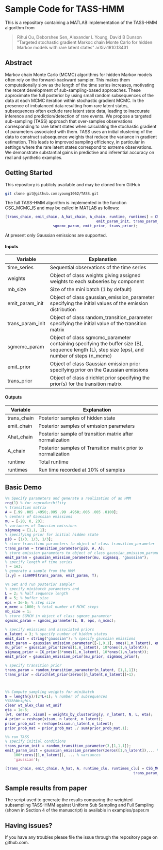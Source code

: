 # Sample Code for TASS-HMM

This is a repository containing a MATLAB implementation of the TASS-HMM algorithm from
> Rihui Ou, Deborshee Sen, Alexander L Young, David B Dunson
> "Targeted stochastic gradient Markoc chain Monte Carlo for hidden Markov models with rare latent states" 
> arXiv:1810.13431

## Abstract

Markov chain Monte Carlo (MCMC) algorithms for hidden Markov models often rely on the forward-backward sampler. This makes them computationally slow as the length of the time series increases, motivating the recent development of sub-sampling-based approaches. These approximate the full posterior by using small random subsequences of the data at each MCMC iteration within stochastic gradient MCMC. In the presence of imbalanced data resulting from rare latent states, subsequences often exclude rare latent state data, leading to inaccurate inference and prediction/detection of rare events. We propose a targeted sub-sampling (TASS) approach that over-samples observations corresponding to rare latent states when calculating the stochastic gradient of parameters associated with them. TASS uses an initial clustering of the data to construct subsequence weights that reduce the variance in gradient estimation. This leads to improved sampling efficiency, in particular in settings where the rare latent states correspond to extreme observations. We demonstrate substantial gains in predictive and inferential accuracy on real and synthetic examples. 

## Getting Started

This repository is publicly available and may be cloned from GitHub

```bash
git clone git@github.com:young1062/TASS.git
```

The full TASS-HMM algorithm is implemented in the function CSG_MCMC_IS and may be called in MATLAB as follows:

```matlab
[trans_chain, emit_chain, A_hat_chain, A_chain, runtime, runtimes] = CSG_MCMC_IS(time_series, weights, mb_size, ...
                                          emit_param_init, trans_param_init, ... 
					  sgmcmc_param, emit_prior, trans_prior);
```

At present only Gaussian emissions are supported.

#### Inputs 
| Variable | Explanation |
|--------|-------------|
| time_series | Sequential observations of the time series|
| weights | Object of class weights giving assigned weights to each subseries by component|
| mb_size | Size of the mini batch (1 by default) |
| emit_param_init | Object of class gaussian_emission_parameter specifying the initial values of the emission distribution |
| trans_param_init | Object of class random_transition_parameter specifying the initial value of the transition matrix |
| sgmcmc_param | Object of class sgmcmc_parameter containing specifying the buffer size (B), sequence length (L), step size (eps), and number of steps (n_mcmc)|
| emit_prior | Object of class Gaussian emission prior specifying prior on the Gaussian emissions |
| trans_prior | Object of class dirichlet prior specifying the prior(s) for the transition matrix|

#### Outputs

| Variable | Explanation |
|--------|-------------|
| trans_chain | Posterior samples of hidden state |
| emit_chain | Posterior samples of emission parameters  |
| Ahat_chain | Posterior sample of transition matrix after normalization |
| A_chain |  Posterior samples of Transition matrix prior to normalization|
| runtime |  Total runtime |
| runtimes | Run time recorded at 10% of samples | 

## Basic Demo

```matlab
%% Specify parameters and generate a realization of an HMM
rng(1) % for reproducibility
% transition matrix
A = [.99 .005 .4950;.005 .99 .4950;.005 .005 .0100];
% centers of Gaussian emissions
mu = [-20, 0, 20];
% variances of Gaussian emissions
sigmasq = [1,1, 1];
% specifying prior for initial hidden state
pi0 = [1/3, 1/3, 1/3];
% store transition parameters to object of class transition_parameter
trans_param = transition_parameter(pi0, A, A);
% store emission parameters to object of class gaussian_emission_parameter
emit_param = gaussian_emission_parameter(mu, sigmasq, "gaussian");
% specify length of time series
T = 1e3;
% generate a sample from the HMM
[z,y] = simHMM(trans_param, emit_param, T);

%% Set and run posterior sampler
% specify minibatch parameters and 
L = 2; % half sequence length 
B = 5; % buffer size
eps = 3e-6; % step size
n_mcmc = 1000; % total number of MCMC steps
mb_size = 1;
% store SGMCM in object of class sgmcmc_parameter
sgmcmc_param = sgmcmc_parameter(L, B, eps, n_mcmc);

% specify emissions and associated priors
n_latent = 3; % specify number of hidden states
emit_dist = string("gaussian"); % specify gaussian emissions
emit_param = gaussian_emission_parameter([-1,0,1], ones(1,n_latent), emit_dist);
mu_prior = gaussian_prior(zeros(1,n_latent), 10*ones(1,n_latent));
sigmasq_prior = IG_prior(3*ones(1,n_latent), 10*ones(1,n_latent));
emit_prior = gaussian_emission_prior(mu_prior, sigmasq_prior);

% specify transition prior
trans_param = random_transition_parameter(n_latent, [1,1,1]);
trans_prior = dirichlet_prior(zeros([n_latent,n_latent])+1);



%% Compute sampling weights for minibatch 
N = length(y)/(2*L+1); % number of subsequences
%%%%%Weights
clear wt_alex_clus wt_unif
eta = 1e-5;
[wt, center, xisum] = weights_by_clustering(y, n_latent, N, L, eta);
A_prior = reshape(xisum, n_latent, n_latent);
prior_prob_mat = reshape(xisum,n_latent,n_latent);
prior_prob_mat = prior_prob_mat ./ sum(prior_prob_mat,1);

%% run TASS
% specify initial conditions
trans_param_init = random_transition_parameter(3,[1,1,1]);
emit_param_init = gaussian_emission_parameter(zeros([1,n_latent]),... % means
    100*zeros([1,n_latent]), ... % variances
    'gaussian');

[trans_chain, emit_chain, A_hat, A, runtime_clu, runtimes_clu] = CSG_MCMC_IS(y, wt, mb_size, emit_param_init, ... 
                                                           trans_param_init, sgmcmc_param, emit_prior, trans_prior);
```


## Sample results from paper

The script used to generate the results comparing the weighted subsampling TASS-HMM against Uniform Sub Sampling and Full Sampling (shown in Section 4 of the manuscript) is available in examples/paper.m


## Having issues?
If you have any troubles please file the issue through the repository page on github.com.




